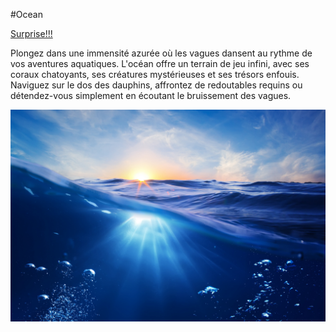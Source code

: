 #Ocean

[Surprise!!!](victoire.md)

Plongez dans une immensité azurée où les vagues dansent au rythme de vos aventures aquatiques. 
L'océan offre un terrain de jeu infini, avec ses coraux chatoyants, ses créatures mystérieuses et ses trésors enfouis. 
Naviguez sur le dos des dauphins, affrontez de redoutables requins ou détendez-vous simplement en écoutant le bruissement des vagues.


![image de l'Ocean](ocean.jpg)